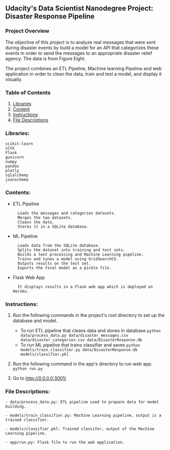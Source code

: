 ## Udacity's Data Scientist Nanodegree Project: Disaster Response Pipeline

### Project Overview

The objective of this project is to analyze real messages that were sent during disaster events by build a model for an API that categorizes these events in order to send the messages to an appropriate disaster relief agency. The data is from Figure Eight.

The project combines an ETL Pipeline, Machine learning Pipeline and web application in order to clean the data, train and test a model, and display it visually.

### Table of Contents

1. [Libraries](#libraries)
2. [Content](#contents)
3. [Instructions](#instructions)
4. [File Descriptions](#files)

### Libraries: <a name="libraries"></a>

    scikit-learn
    nltk
    Flask
    gunicorn
    numpy
    pandas
    plotly
    sqlalchemy
    jsonschema

### Contents: <a name="contents"></a>

* ETL Pipeline

        Loads the messages and categories datasets.
        Merges the two datasets.
        Cleans the data.
        Stores it in a SQLite database.

* ML Pipeline

        Loads data from the SQLite database.
        Splits the dataset into training and test sets.
        Builds a text processing and Machine Learning pipeline.
        Trains and tunes a model using GridSearchCV.
        Outputs results on the test set.
        Exports the final model as a pickle file.

* Flask Web App

        It displays results in a Flask web app which is deployed on Heroku.

### Instructions: <a name="instructions"></a>
1. Run the following commands in the project's root directory to set up the database and model.

    - To run ETL pipeline that cleans data and stores in database
        `python data/process_data.py data/disaster_messages.csv data/disaster_categories.csv data/DisasterResponse.db`
    - To run ML pipeline that trains classifier and saves
        `python models/train_classifier.py data/DisasterResponse.db models/classifier.pkl`

2. Run the following command in the app's directory to run web app.
    `python run.py`

3. Go to http://0.0.0.0:3001/

### File Descriptions: <a name="files"></a>

    - data/process_data.py: ETL pipeline used to prepare data for model building.
    
    - models/train_classifier.py: Machine Learning pipeline, output is a trained classifier. 
    
    - models/classifier.pkl: Trained classifer, output of the Machine Learning pipeline.
    
    - app/run.py: Flask file to run the web application.


